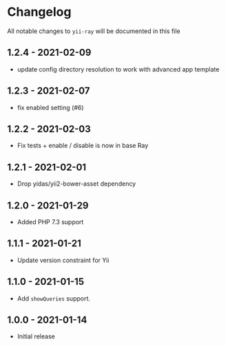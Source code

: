 # Changelog

All notable changes to `yii-ray` will be documented in this file

## 1.2.4 - 2021-02-09

- update config directory resolution to work with advanced app template

## 1.2.3 - 2021-02-07

- fix enabled setting (#6)

## 1.2.2 - 2021-02-03

- Fix tests + enable / disable is now in base Ray

## 1.2.1 - 2021-02-01

- Drop yidas/yii2-bower-asset dependency

## 1.2.0 - 2021-01-29

- Added PHP 7.3 support

## 1.1.1 - 2021-01-21

- Update version constraint for Yii

## 1.1.0 - 2021-01-15

- Add `showQueries` support.

## 1.0.0 - 2021-01-14

- Initial release
